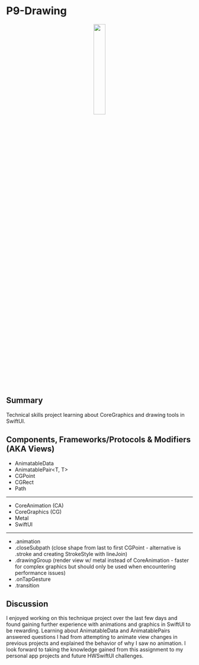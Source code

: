#  P9-Drawing

<p align="center">

  <img src="https://github.com/jonytipton/HW-SwiftUI/assets/42556403/32c0d2a8-57ae-4664-a8ac-92cc6b2e2727" width="25%">
</p>

## Summary
Technical skills project learning about CoreGraphics and drawing tools in SwiftUI.

## Components, Frameworks/Protocols & Modifiers (AKA Views)
- AnimatableData
- AnimatablePair<T, T>
- CGPoint
- CGRect
- Path
<hr>

- CoreAnimation (CA)
- CoreGraphics (CG)
- Metal
- SwiftUI
<hr>

- .animation
- .closeSubpath (close shape from last to first CGPoint - alternative is .stroke and creating StrokeStyle with lineJoin)
- .drawingGroup (render view w/ metal instead of CoreAnimation - faster for complex graphics but should only be used when encountering performance issues)
- .onTapGesture
- .transition

## Discussion
I enjoyed working on this technique project over the last few days and found gaining further experience with animations and graphics in SwiftUI to be rewarding. Learning about AnimatableData and AnimatablePairs answered questions I had from attempting to animate view changes in previous projects and explained the behavior of why I saw no animation. I look forward to taking the knowledge gained from this assignment to my personal app projects and future HWSwiftUI challenges.
